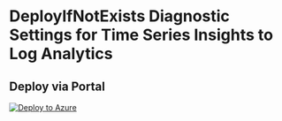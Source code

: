 # DeployIfNotExists Diagnostic Settings for Time Series Insights to Log Analytics


## Deploy via Portal

[![Deploy to Azure](http://azuredeploy.net/deploybutton.png)](https://portal.azure.com/#blade/Microsoft_Azure_Policy/CreatePolicyDefinitionBlade/uri/https%3A%2F%2Fraw.githubusercontent.com%2Fsixtencyber%2FAzure-Policies%2Fmain%2FLog_Analytics%2F_Deploy_Based_On_Resource_Tag%2Ftime-series-insights-to-loganalytics-bytag%2Fdeploy-diagnostic-settings-timeSeries-to-loganalytics-bytag.json)

